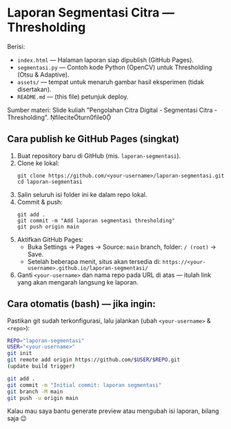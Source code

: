 # Laporan Segmentasi Citra — Thresholding

Berisi:
- `index.html` — Halaman laporan siap dipublish (GitHub Pages).
- `segmentasi.py` — Contoh kode Python (OpenCV) untuk Thresholding (Otsu & Adaptive).
- `assets/` — tempat untuk menaruh gambar hasil eksperimen (tidak disertakan).
- `README.md` — (this file) petunjuk deploy.

Sumber materi: Slide kuliah "Pengolahan Citra Digital - Segmentasi Citra - Thresholding". fileciteturn0file0

## Cara publish ke GitHub Pages (singkat)
1. Buat repository baru di GitHub (mis. `laporan-segmentasi`).
2. Clone ke lokal:
   ```
   git clone https://github.com/<your-username>/laporan-segmentasi.git
   cd laporan-segmentasi
   ```
3. Salin seluruh isi folder ini ke dalam repo lokal.
4. Commit & push:
   ```
   git add .
   git commit -m "Add laporan segmentasi thresholding"
   git push origin main
   ```
5. Aktifkan GitHub Pages:
   - Buka Settings → Pages → Source: `main` branch, folder: `/ (root)` → Save.
   - Setelah beberapa menit, situs akan tersedia di:
     `https://<your-username>.github.io/laporan-segmentasi/`
6. Ganti `<your-username>` dan nama repo pada URL di atas — itulah link yang akan mengarah langsung ke laporan.

## Cara otomatis (bash) — jika ingin:
Pastikan git sudah terkonfigurasi, lalu jalankan (ubah `<your-username>` & `<repo>`):
```bash
REPO="laporan-segmentasi"
USER="<your-username>"
git init
git remote add origin https://github.com/$USER/$REPO.git
(update build trigger)

git add .
git commit -m "Initial commit: laporan segmentasi"
git branch -M main
git push -u origin main
```

Kalau mau saya bantu generate preview atau mengubah isi laporan, bilang saja 😉
